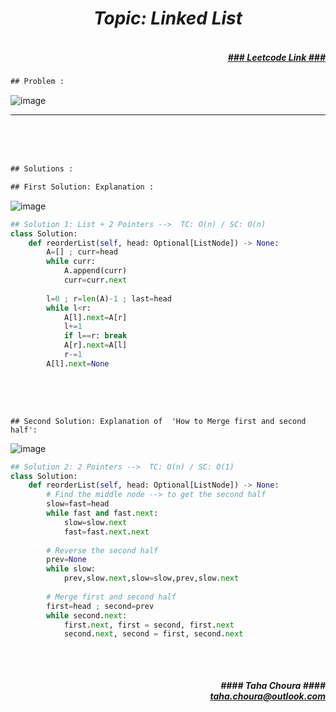 <h1 align="center";"><em> Topic: Linked List</em></h1>
<h5 align="right"> <br/><a align="right" width="80" href="https://leetcode.com/problems/reorder-list/" target="_blank"><ins>### Leetcode Link ###</ins></a></h5>     
                                                                                                                                 
```diff
## Problem : 
```
                                                                                                                    
![image](https://user-images.githubusercontent.com/11164303/170268008-d623973b-e6c0-4f86-99f0-5892b44ebd98.png)




-------                    

<br/><br/><br/>
 
```diff
## Solutions :
```                      
                                                                                                                      
```diff
## First Solution: Explanation :
```                                                                                                                      
![image](https://user-images.githubusercontent.com/11164303/170298867-6dbe3855-1dc0-4cbf-914c-76016da9b4ed.png)      
                                                                                                                      
```python
## Solution 1: List + 2 Pointers -->  TC: O(n) / SC: O(n)    
class Solution:
    def reorderList(self, head: Optional[ListNode]) -> None:
        A=[] ; curr=head
        while curr:
            A.append(curr)
            curr=curr.next
        
        l=0 ; r=len(A)-1 ; last=head
        while l<r:
            A[l].next=A[r]
            l+=1
            if l==r: break
            A[r].next=A[l]
            r-=1
        A[l].next=None                                                                                             
                                                                                                                         
```
                                                                                                                      
<br/><br/>                                                                                                                        
                                                                                                                      
```                                                                                                                      
## Second Solution: Explanation of  'How to Merge first and second half':                
```     
![image](https://user-images.githubusercontent.com/11164303/170294066-fb8772f6-11c0-4318-98d7-5523b19128db.png)
                                                                                                                      
```python                                                                                                                          
## Solution 2: 2 Pointers -->  TC: O(n) / SC: O(1)
class Solution:
    def reorderList(self, head: Optional[ListNode]) -> None:
        # Find the middle node --> to get the second half
        slow=fast=head
        while fast and fast.next:
            slow=slow.next
            fast=fast.next.next
        
        # Reverse the second half
        prev=None
        while slow:
            prev,slow.next,slow=slow,prev,slow.next
        
        # Merge first and second half
        first=head ; second=prev
        while second.next:
            first.next, first = second, first.next
            second.next, second = first, second.next
                                                                                                                         
```
                                                                                                                      
                                                                                                                      
                                                                                                                 
                                                                                                                     
<br/>            
<h5 align="right" margin-right:12px>#### Taha Choura ####<br/><a align="right" width="70" href="#">taha.choura@outlook.com</a></h5> 
